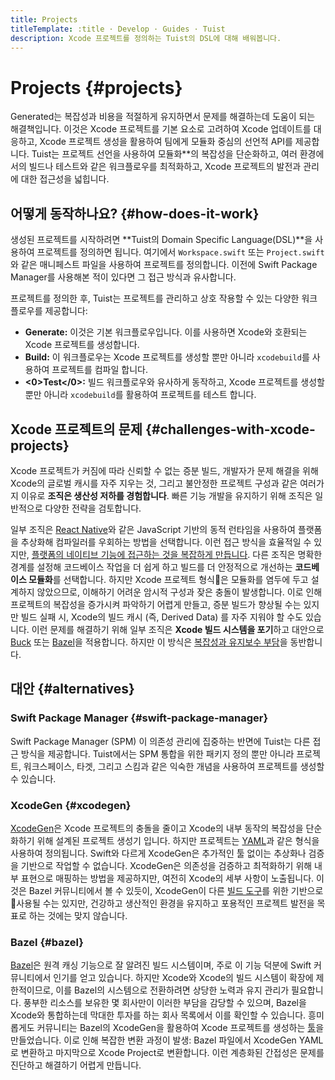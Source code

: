 ```yaml
---
title: Projects
titleTemplate: :title · Develop · Guides · Tuist
description: Xcode 프로젝트를 정의하는 Tuist의 DSL에 대해 배워봅니다.
---
```


# Projects {#projects}

Generated는 복잡성과 비용을 적절하게 유지하면서 문제를 해결하는데 도움이 되는 해결책입니다. 이것은 Xcode 프로젝트를 기본 요소로 고려하여 Xcode 업데이트를 대응하고, Xcode 프로젝트 생성을 활용하여 팀에게 모듈화 중심의 선언적 API를 제공합니다. Tuist는 프로젝트 선언을 사용하여 모듈화\*\*의 복잡성을 단순화하고, 여러 환경에서의 빌드나 테스트와 같은 워크플로우를 최적화하고, Xcode 프로젝트의 발전과 관리에 대한 접근성을 넓힙니다.

## 어떻게 동작하나요? {#how-does-it-work}

생성된 프로젝트를 시작하려면 \*\*Tuist의 Domain Specific Language(DSL)\*\*을 사용하여 프로젝트를 정의하면 됩니다. 여기에서 `Workspace.swift` 또는 `Project.swift`와 같은 매니페스트 파일을 사용하여 프로젝트를 정의합니다. 이전에 Swift Package Manager를 사용해본 적이 있다면 그 접근 방식과 유사합니다.

프로젝트를 정의한 후, Tuist는 프로젝트를 관리하고 상호 작용할 수 있는 다양한 워크플로우를 제공합니다:

- **Generate:** 이것은 기본 워크플로우입니다. 이를 사용하면 Xcode와 호환되는 Xcode 프로젝트를 생성합니다.
- **<LocalizedLink href="/guides/develop/test">Build</LocalizedLink>:** 이 워크플로우는 Xcode 프로젝트를 생성할 뿐만 아니라 `xcodebuild`를 사용하여 프로젝트를 컴파일 합니다.
- **<0>Test</0>:** 빌드 워크플로우와 유사하게 동작하고, Xcode 프로젝트를 생성할 뿐만 아니라 `xcodebuild`를 활용하여 프로젝트를 테스트 합니다.

## Xcode 프로젝트의 문제 {#challenges-with-xcode-projects}

Xcode 프로젝트가 커짐에 따라 신뢰할 수 없는 증분 빌드, 개발자가 문제 해결을 위해 Xcode의 글로벌 캐시를 자주 지우는 것, 그리고 불안정한 프로젝트 구성과 같은 여러가지 이유로 **조직은 생산성 저하를 경험합니다**. 빠른 기능 개발을 유지하기 위해 조직은 일반적으로 다양한 전략을 검토합니다.

일부 조직은 [React Native](https://reactnative.dev/)와 같은 JavaScript 기반의 동적 런타임을 사용하여 플랫폼을 추상화해 컴파일러를 우회하는 방법을 선택합니다. 이런 접근 방식을 효율적일 수 있지만, [플랫폼의 네이티브 기능에 접근하는 것을 복잡하게 만듭니다](https://shopify.engineering/building-app-clip-react-native). 다른 조직은 명확한 경계를 설정해 코드베이스 작업을 더 쉽게 하고 빌드를 더 안정적으로 개선하는  **코드베이스 모듈화**를 선택합니다. 하지만 Xcode 프로젝트 형식은 모듈화를 염두에 두고 설계하지 않았으므로, 이해하기 어려운 암시적 구성과 잦은 충돌이 발생합니다. 이로 인해 프로젝트의 복잡성을 증가시켜 파악하기 어렵게 만들고, 증분 빌드가 향상될 수는 있지만 빌드 실패 시, Xcode의 빌드 캐시 (즉, Derived Data) 를 자주 지워야 할 수도 있습니다. 이런 문제를 해결하기 위해 일부 조직은 **Xcode 빌드 시스템을 포기**하고 대안으로 [Buck](https://buck.build/) 또는 [Bazel](https://bazel.build/)을 적용합니다. 하지만 이 방식은 [복잡성과 유지보수 부담](https://bazel.build/migrate/xcode)을 동반합니다.

## 대안 {#alternatives}

### Swift Package Manager {#swift-package-manager}

Swift Package Manager (SPM) 이 의존성 관리에 집중하는 반면에 Tuist는 다른 접근 방식을 제공합니다. Tuist에서는 SPM 통합을 위한 패키지 정의 뿐만 아니라 프로젝트, 워크스페이스, 타겟, 그리고 스킴과 같은 익숙한 개념을 사용하여 프로젝트를 생성할 수 있습니다.

### XcodeGen {#xcodegen}

[XcodeGen](https://github.com/yonaskolb/XcodeGen)은 Xcode 프로젝트의 충돌을 줄이고 Xcode의 내부 동작의 복잡성을 단순화하기 위해 설계된 프로젝트 생성기 입니다. 하지만 프로젝트는 [YAML](https://yaml.org/)과 같은 형식을 사용하여 정의됩니다. Swift와 다르게 XcodeGen은 추가적인 툴 없이는 추상화나 검증을 기반으로 작업할 수 없습니다. XcodeGen은 의존성을 검증하고 최적화하기 위해 내부 표현으로 매핑하는 방법을 제공하지만, 여전히 Xcode의 세부 사항이 노출됩니다. 이것은 Bazel 커뮤니티에서 볼 수 있듯이, XcodeGen이 다른 [빌드 도구](https://github.com/MobileNativeFoundation/rules_xcodeproj)를 위한 기반으로 사용될 수는 있지만, 건강하고 생산적인 환경을 유지하고 포용적인 프로젝트 발전을 목표로 하는 것에는 맞지 않습니다.

### Bazel {#bazel}

[Bazel](https://bazel.build)은 원격 캐싱 기능으로 잘 알려진 빌드 시스템이며, 주로 이 기능 덕분에 Swift 커뮤니티에서 인기를 얻고 있습니다. 하지만 Xcode와 Xcode의 빌드 시스템이 확장에 제한적이므로, 이를 Bazel의 시스템으로 전환하려면 상당한 노력과 유지 관리가 필요합니다. 풍부한 리소스를 보유한 몇 회사만이 이러한 부담을 감당할 수 있으며, Bazel을 Xcode와 통합하는데 막대한 투자를 하는 회사 목록에서 이를 확인할 수 있습니다. 흥미롭게도 커뮤니티는 Bazel의 XcodeGen을 활용하여 Xcode 프로젝트를 생성하는 [툴](https://github.com/MobileNativeFoundation/rules_xcodeproj)을 만들었습니다. 이로 인해 복잡한 변환 과정이 발생: Bazel 파일에서 XcodeGen YAML로 변환하고 마지막으로 Xcode Project로 변환합니다. 이런 계층화된 간접성은 문제를 진단하고 해결하기 어렵게 만듭니다.
